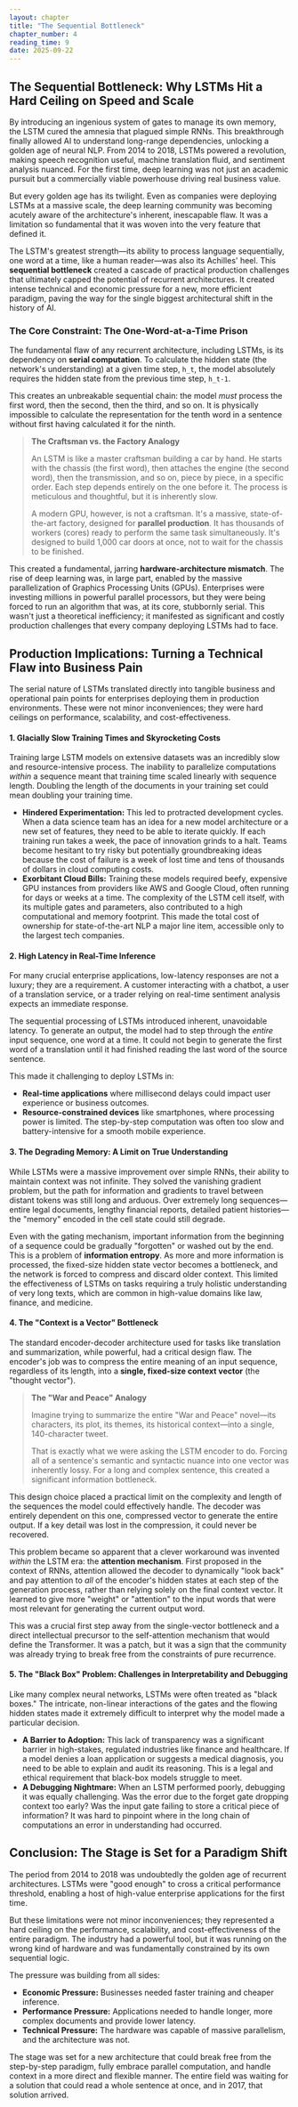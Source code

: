 ```yaml
---
layout: chapter
title: "The Sequential Bottleneck"
chapter_number: 4
reading_time: 9
date: 2025-09-22
---
```



## The Sequential Bottleneck: Why LSTMs Hit a Hard Ceiling on Speed and Scale

By introducing an ingenious system of gates to manage its own memory, the LSTM cured the amnesia that plagued simple RNNs. This breakthrough finally allowed AI to understand long-range dependencies, unlocking a golden age of neural NLP. From 2014 to 2018, LSTMs powered a revolution, making speech recognition useful, machine translation fluid, and sentiment analysis nuanced. For the first time, deep learning was not just an academic pursuit but a commercially viable powerhouse driving real business value.

But every golden age has its twilight. Even as companies were deploying LSTMs at a massive scale, the deep learning community was becoming acutely aware of the architecture's inherent, inescapable flaw. It was a limitation so fundamental that it was woven into the very feature that defined it.

The LSTM's greatest strength—its ability to process language sequentially, one word at a time, like a human reader—was also its Achilles' heel. This **sequential bottleneck** created a cascade of practical production challenges that ultimately capped the potential of recurrent architectures. It created intense technical and economic pressure for a new, more efficient paradigm, paving the way for the single biggest architectural shift in the history of AI.

### The Core Constraint: The One-Word-at-a-Time Prison

The fundamental flaw of any recurrent architecture, including LSTMs, is its dependency on **serial computation**. To calculate the hidden state (the network's understanding) at a given time step, `h_t`, the model absolutely requires the hidden state from the previous time step, `h_t-1`.

This creates an unbreakable sequential chain: the model *must* process the first word, then the second, then the third, and so on. It is physically impossible to calculate the representation for the tenth word in a sentence without first having calculated it for the ninth.

> **The Craftsman vs. the Factory Analogy**
>
> An LSTM is like a master craftsman building a car by hand. He starts with the chassis (the first word), then attaches the engine (the second word), then the transmission, and so on, piece by piece, in a specific order. Each step depends entirely on the one before it. The process is meticulous and thoughtful, but it is inherently slow.
>
> A modern GPU, however, is not a craftsman. It's a massive, state-of-the-art factory, designed for **parallel production**. It has thousands of workers (cores) ready to perform the same task simultaneously. It's designed to build 1,000 car doors at once, not to wait for the chassis to be finished.

This created a fundamental, jarring **hardware-architecture mismatch**. The rise of deep learning was, in large part, enabled by the massive parallelization of Graphics Processing Units (GPUs). Enterprises were investing millions in powerful parallel processors, but they were being forced to run an algorithm that was, at its core, stubbornly serial. This wasn't just a theoretical inefficiency; it manifested as significant and costly production challenges that every company deploying LSTMs had to face.



## Production Implications: Turning a Technical Flaw into Business Pain

The serial nature of LSTMs translated directly into tangible business and operational pain points for enterprises deploying them in production environments. These were not minor inconveniences; they were hard ceilings on performance, scalability, and cost-effectiveness.

#### 1. Glacially Slow Training Times and Skyrocketing Costs

Training large LSTM models on extensive datasets was an incredibly slow and resource-intensive process. The inability to parallelize computations *within* a sequence meant that training time scaled linearly with sequence length. Doubling the length of the documents in your training set could mean doubling your training time.

*   **Hindered Experimentation:** This led to protracted development cycles. When a data science team has an idea for a new model architecture or a new set of features, they need to be able to iterate quickly. If each training run takes a week, the pace of innovation grinds to a halt. Teams become hesitant to try risky but potentially groundbreaking ideas because the cost of failure is a week of lost time and tens of thousands of dollars in cloud computing costs.
*   **Exorbitant Cloud Bills:** Training these models required beefy, expensive GPU instances from providers like AWS and Google Cloud, often running for days or weeks at a time. The complexity of the LSTM cell itself, with its multiple gates and parameters, also contributed to a high computational and memory footprint. This made the total cost of ownership for state-of-the-art NLP a major line item, accessible only to the largest tech companies.

#### 2. High Latency in Real-Time Inference

For many crucial enterprise applications, low-latency responses are not a luxury; they are a requirement. A customer interacting with a chatbot, a user of a translation service, or a trader relying on real-time sentiment analysis expects an immediate response.

The sequential processing of LSTMs introduced inherent, unavoidable latency. To generate an output, the model had to step through the *entire* input sequence, one word at a time. It could not begin to generate the first word of a translation until it had finished reading the last word of the source sentence.

This made it challenging to deploy LSTMs in:
*   **Real-time applications** where millisecond delays could impact user experience or business outcomes.
*   **Resource-constrained devices** like smartphones, where processing power is limited. The step-by-step computation was often too slow and battery-intensive for a smooth mobile experience.

#### 3. The Degrading Memory: A Limit on True Understanding

While LSTMs were a massive improvement over simple RNNs, their ability to maintain context was not infinite. They solved the vanishing gradient problem, but the path for information and gradients to travel between distant tokens was still long and arduous. Over extremely long sequences—entire legal documents, lengthy financial reports, detailed patient histories—the "memory" encoded in the cell state could still degrade.

Even with the gating mechanism, important information from the beginning of a sequence could be gradually "forgotten" or washed out by the end. This is a problem of **information entropy**. As more and more information is processed, the fixed-size hidden state vector becomes a bottleneck, and the network is forced to compress and discard older context. This limited the effectiveness of LSTMs on tasks requiring a truly holistic understanding of very long texts, which are common in high-value domains like law, finance, and medicine.

#### 4. The "Context is a Vector" Bottleneck

The standard encoder-decoder architecture used for tasks like translation and summarization, while powerful, had a critical design flaw. The encoder's job was to compress the entire meaning of an input sequence, regardless of its length, into a **single, fixed-size context vector** (the "thought vector").

> **The "War and Peace" Analogy**
>
> Imagine trying to summarize the entire "War and Peace" novel—its characters, its plot, its themes, its historical context—into a single, 140-character tweet.
>
> That is exactly what we were asking the LSTM encoder to do. Forcing all of a sentence's semantic and syntactic nuance into one vector was inherently lossy. For a long and complex sentence, this created a significant information bottleneck.

This design choice placed a practical limit on the complexity and length of the sequences the model could effectively handle. The decoder was entirely dependent on this one, compressed vector to generate the entire output. If a key detail was lost in the compression, it could never be recovered.

This problem became so apparent that a clever workaround was invented *within* the LSTM era: the **attention mechanism**. First proposed in the context of RNNs, attention allowed the decoder to dynamically "look back" and pay attention to *all* of the encoder's hidden states at each step of the generation process, rather than relying solely on the final context vector. It learned to give more "weight" or "attention" to the input words that were most relevant for generating the current output word.

This was a crucial first step away from the single-vector bottleneck and a direct intellectual precursor to the self-attention mechanism that would define the Transformer. It was a patch, but it was a sign that the community was already trying to break free from the constraints of pure recurrence.

#### 5. The "Black Box" Problem: Challenges in Interpretability and Debugging

Like many complex neural networks, LSTMs were often treated as "black boxes." The intricate, non-linear interactions of the gates and the flowing hidden states made it extremely difficult to interpret why the model made a particular decision.

*   **A Barrier to Adoption:** This lack of transparency was a significant barrier in high-stakes, regulated industries like finance and healthcare. If a model denies a loan application or suggests a medical diagnosis, you need to be able to explain and audit its reasoning. This is a legal and ethical requirement that black-box models struggle to meet.
*   **A Debugging Nightmare:** When an LSTM performed poorly, debugging it was equally challenging. Was the error due to the forget gate dropping context too early? Was the input gate failing to store a critical piece of information? It was hard to pinpoint where in the long chain of computations an error in understanding had occurred.

## Conclusion: The Stage is Set for a Paradigm Shift

The period from 2014 to 2018 was undoubtedly the golden age of recurrent architectures. LSTMs were "good enough" to cross a critical performance threshold, enabling a host of high-value enterprise applications for the first time.

But these limitations were not minor inconveniences; they represented a hard ceiling on the performance, scalability, and cost-effectiveness of the entire paradigm. The industry had a powerful tool, but it was running on the wrong kind of hardware and was fundamentally constrained by its own sequential logic.

The pressure was building from all sides:
*   **Economic Pressure:** Businesses needed faster training and cheaper inference.
*   **Performance Pressure:** Applications needed to handle longer, more complex documents and provide lower latency.
*   **Technical Pressure:** The hardware was capable of massive parallelism, and the architecture was not.

The stage was set for a new architecture that could break free from the step-by-step paradigm, fully embrace parallel computation, and handle context in a more direct and flexible manner. The entire field was waiting for a solution that could read a whole sentence at once, and in 2017, that solution arrived.